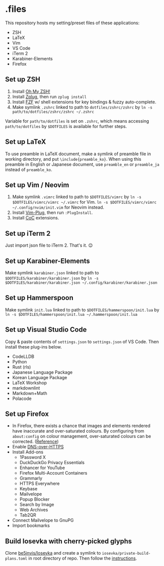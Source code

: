 # .files

This repository hosts my setting/preset files of these applications:

- ZSH
- LaTeX
- Vim
- VS Code
- iTerm 2
- Karabiner-Elements
- Firefox

## Set up ZSH

1. Install [Oh My ZSH!](https://ohmyz.sh/)
1. Install [Zplug](https://github.com/zplug/zplug), then run `zplug install`
1. Install [FZF](https://github.com/junegunn/fzf) w/ shell extensions for key bindings & fuzzy auto-complete.
1. Make symlink `.zshrc` linked to path to `dotfiles/zshrc/zshrc` by
`ln -s path/to/dotfiles/zshrc/zshrc ~/.zshrc`

Variable for `path/to/dotfiles` is set on `.zshrc`, which means accessing `path/to/dotfiles`
by `$DOTFILES` is available for further steps.

## Set up LaTeX

To use preamble in LaTeX document, make a symlink of preamble file
in working directory, and put `\include{preamble_ko}`.
When using this preamble in English or Japanese document,
use `preamble_en` or `preamble_ja` instead of
`preamble_ko`.

## Set up Vim / Neovim

1. Make symlink `.vimrc` linked to path to `$DOTFILES/vimrc` by
`ln -s $DOTFILES/vimrc/vimrc ~/.vimrc` for Vim.
`ln -s $DOTFILES/vimrc/vimrc ~/.config/nvim/init.vim` for Neovim instead.
2. Install [Vim-Plug](https://github.com/junegunn/vim-plug), then run `:PlugInstall`.
3. Install [CoC](https://github.com/neoclide/coc.nvim) extensions.

## Set up iTerm 2

Just import json file to iTerm 2. That's it. 😉

## Set up Karabiner-Elements

Make symlink `karabiner.json` linked to path to `$DOTFILES/karabiner/karabiner.json` by
`ln -s $DOTFILES/karabiner/karabiner.json ~/.config/karabiner/karabiner.json`

## Set up Hammerspoon

Make symlink `init.lua` linked to path to `$DOTFILES/hammerspoon/init.lua` by
`ln -s $DOTFILES/hammerspoon/init.lua ~/.hammerspoon/init.lua`

## Set up Visual Studio Code

Copy & paste contents of `settings.json` to `settings.json` of VS Code.
Then install these plug-ins below.

- CodeLLDB
- Python
- Rust (rls)
- Japanese Language Package
- Korean Language Package
- LaTeX Workshop
- markdownlint
- Markdown+Math
- Polacode

## Set up Firefox

- In Firefox, there exists a chance that images and elements rendered have
inaccurate and over-saturated colours.
By configuring from `about:config` on colour management, over-saturated colours
can be corrected. ([Reference](https://cameratico.com/guides/firefox-color-management/))
- Enable [DNS-over-HTTPS](https://support.mozilla.org/en-US/kb/firefox-dns-over-https)
- Install Add-ons
  - 1Password X
  - DuckDuckGo Privacy Essentials
  - Enhancer for YouTube
  - Firefox Multi-Account Containers
  - Grammarly
  - HTTPS Everywhere
  - Keybase
  - Mailvelope
  - Popup Blocker
  - Search by Image
  - Web Archives
  - Tab2QR
- Connect Mailvelope to GnuPG
- Import bookmarks

## Build Iosevka with cherry-picked glyphs

Clone [be5invis/Iosevka](https://github.com/be5invis/Iosevka.git) and create
a symlink to `iosevka/private-build-plans.toml` in root directory of repo.
Then follow the [instructions](https://github.com/be5invis/Iosevka#building-from-source).
